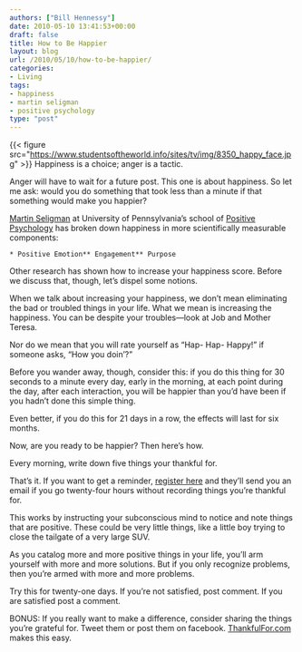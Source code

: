 ```yaml
---
authors: ["Bill Hennessy"]
date: 2010-05-10 13:41:53+00:00
draft: false
title: How to Be Happier
layout: blog
url: /2010/05/10/how-to-be-happier/
categories:
- Living
tags:
- happiness
- martin seligman
- positive psychology
type: "post"
---
```


{{< figure src="https://www.studentsoftheworld.info/sites/tv/img/8350_happy_face.jpg" >}}
Happiness is a choice; anger is a tactic. 

 

Anger will have to wait for a future post. This one is about happiness. So let me ask: would you do something that took less than a minute if that something would make you happier? 

 

[Martin Seligman](https://www.ted.com/index.php/talks/martin_seligman_on_the_state_of_psychology.html) at University of Pennsylvania’s school of [Positive Psychology](https://www.bdp-gus.de/gus/Positive-Psychologie-Aufruf-2000.pdf) has broken down happiness in more scientifically measurable components:

 

    * Positive Emotion** Engagement** Purpose   

Other research has shown how to increase your happiness score. Before we discuss that, though, let’s dispel some notions.

 

When we talk about increasing your happiness, we don’t mean eliminating the bad or troubled things in your life. What we mean is increasing the happiness. You can be despite your troubles—look at Job and Mother Teresa.

 

Nor do we mean that you will rate yourself as “Hap- Hap- Happy!” if someone asks, “How you doin’?” 

 

Before you wander away, though, consider this: if you do this thing for 30 seconds to a minute every day, early in the morning, at each point during the day, after each interaction, you will be happier than you’d have been if you hadn’t done this simple thing.

 

Even better, if you do this for 21 days in a row, the effects will last for six months.

 

Now, are you ready to be happier? Then here’s how.

 

Every morning, write down five things your thankful for.

 

That’s it. If you want to get a reminder, [register here](https://thankfulfor.com/) and they’ll send you an email if you go twenty-four hours without recording things you’re thankful for.

 

This works by instructing your subconscious mind to notice and note things that are positive. These could be very little things, like a little boy trying to close the tailgate of a very large SUV.

 

As you catalog more and more positive things in your life, you’ll arm yourself with more and more solutions. But if you only recognize problems, then you’re armed with more and more problems.

 

Try this for twenty-one days. If you’re not satisfied, post comment. If you are satisfied post a comment.

 

BONUS: If you really want to make a difference, consider sharing the things you’re grateful for. Tweet them or post them on facebook. [ThankfulFor.com](https://thankfulfor.com/) makes this easy.
